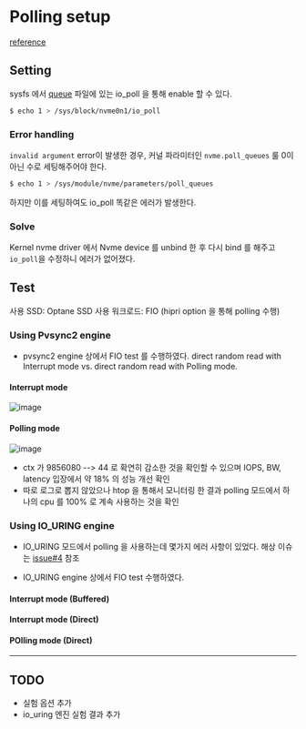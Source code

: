 # Polling setup



[reference](https://events.static.linuxfound.org/sites/events/files/slides/lemoal-nvme-polling-vault-2017-final_0.pdf)


## Setting 
sysfs 에서 [queue](https://www.kernel.org/doc/html/latest/block/queue-sysfs.html) 파일에 있는 io_poll 을 통해 enable 할 수 있다. 

```bash
$ echo 1 > /sys/block/nvme0n1/io_poll
```

### Error handling 
`invalid argument` error이 발생한 경우, 커널 파라미터인 `nvme.poll_queues` 룰 0이 아닌 수로 세팅해주어야 한다.

```bash
$ echo 1 > /sys/module/nvme/parameters/poll_queues
```

하지만 이를 세팅하여도 io_poll 똑같은 에러가 발생한다.

### Solve
Kernel nvme driver 에서 Nvme device 를 unbind 한 후 다시 bind 를 해주고 `io_poll`을 수정하니 에러가 없어졌다.

## Test
사용 SSD: Optane SSD
사용 워크로드: FIO (hipri option 을 통해 polling 수행)

### Using Pvsync2 engine 
- pvsync2 engine 상에서 FIO test 를 수행하였다. direct random read with Interrupt mode vs. direct random read with Polling mode.
#### Interrupt mode
![image](https://user-images.githubusercontent.com/18457707/66545200-2a9acd80-eb75-11e9-826c-1afb3bff5064.png)
#### Polling mode
![image](https://user-images.githubusercontent.com/18457707/66545284-4c945000-eb75-11e9-98a4-42be21c4fda7.png)
- ctx 가 9856080 --> 44 로 확연히 감소한 것을 확인할 수 있으며 IOPS, BW, latency 입장에서 약 18% 의 성능 개선 확인
- 따로 로그로 뽑지 않았으나 htop 을 통해서 모니터링 한 결과 polling 모드에서 하나의 cpu 를 100% 로 계속 사용하는 것을 확인

### Using IO_URING engine
- IO_URING 모드에서 polling 을 사용하는데 몇가지 에러 사항이 있었다. 해상 이슈는 [issue#4](https://github.com/Csoyee/documents/issues/4) 참조

- IO_URING engine 상에서 FIO test 수행하였다. 
#### Interrupt mode (Buffered)
#### Interrupt mode (Direct)
#### POlling mode (Direct)

---
## TODO
- 실험 옵션 추가
- io_uring 엔진 실험 결과 추가 
